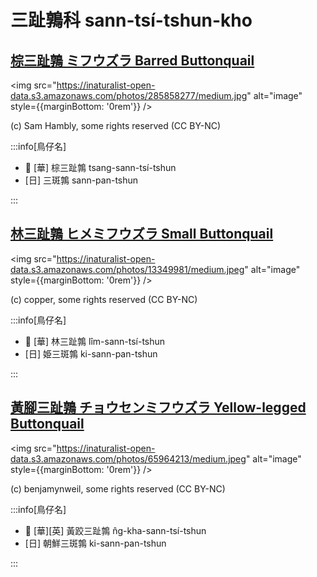 # 三趾鶉科 sann-tsí-tshun-kho

## [棕三趾鶉 ミフウズラ Barred Buttonquail](https://ebird.org/species/barbut1)

<img src="https://inaturalist-open-data.s3.amazonaws.com/photos/285858277/medium.jpg" alt="image" style={{marginBottom: '0rem'}} />

<p className="image-caption">
(c) Sam Hambly, some rights reserved (CC BY-NC)
</p>

:::info[鳥仔名]

- 🎯 [華] 棕三趾鶉 tsang-sann-tsí-tshun
- [日] 三斑鶉 sann-pan-tshun

:::

## [林三趾鶉 ヒメミフウズラ Small Buttonquail](https://ebird.org/species/smabut2)

<img src="https://inaturalist-open-data.s3.amazonaws.com/photos/13349981/medium.jpeg" alt="image" style={{marginBottom: '0rem'}} />

<p className="image-caption">
(c) copper, some rights reserved (CC BY-NC)
</p>

:::info[鳥仔名]

- 🎯 [華] 林三趾鶉 lîm-sann-tsí-tshun
- [日] 姫三斑鶉 ki-sann-pan-tshun

:::

## [黃腳三趾鶉 チョウセンミフウズラ Yellow-legged Buttonquail](https://ebird.org/species/yelbut1)

<img src="https://inaturalist-open-data.s3.amazonaws.com/photos/65964213/medium.jpeg" alt="image" style={{marginBottom: '0rem'}} />

<p className="image-caption">
(c) benjamynweil, some rights reserved (CC BY-NC)
</p>

:::info[鳥仔名]

- 🎯 [華][英] 黃跤三趾鶉 n̂g-kha-sann-tsí-tshun
- [日] 朝鮮三斑鶉 ki-sann-pan-tshun

:::
